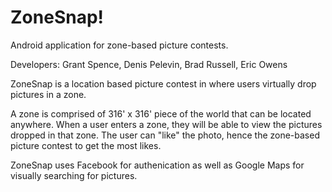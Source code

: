 ZoneSnap!
========

Android application for zone-based picture contests.


Developers: Grant Spence, Denis Pelevin, Brad Russell, Eric Owens


ZoneSnap is a location based picture contest in where users virtually drop pictures in a zone.

A zone is comprised of 316' x 316' piece of the world that can be located anywhere. When a user enters a zone, they will be able to view the pictures dropped in that zone. The user can "like" the photo, hence the zone-based picture contest to get the most likes.

ZoneSnap uses Facebook for authenication as well as Google Maps for visually searching for pictures.
